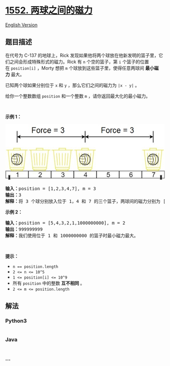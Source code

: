 # [1552. 两球之间的磁力](https://leetcode-cn.com/problems/magnetic-force-between-two-balls)

[English Version](/solution/1500-1599/1552.Magnetic%20Force%20Between%20Two%20Balls/README_EN.md)

## 题目描述

<!-- 这里写题目描述 -->
<p>在代号为 C-137 的地球上，Rick 发现如果他将两个球放在他新发明的篮子里，它们之间会形成特殊形式的磁力。Rick 有&nbsp;<code>n</code>&nbsp;个空的篮子，第&nbsp;<code>i</code>&nbsp;个篮子的位置在&nbsp;<code>position[i]</code>&nbsp;，Morty&nbsp;想把&nbsp;<code>m</code>&nbsp;个球放到这些篮子里，使得任意两球间&nbsp;<strong>最小磁力</strong>&nbsp;最大。</p>

<p>已知两个球如果分别位于&nbsp;<code>x</code>&nbsp;和&nbsp;<code>y</code>&nbsp;，那么它们之间的磁力为&nbsp;<code>|x - y|</code>&nbsp;。</p>

<p>给你一个整数数组&nbsp;<code>position</code>&nbsp;和一个整数&nbsp;<code>m</code>&nbsp;，请你返回最大化的最小磁力。</p>

<p>&nbsp;</p>

<p><strong>示例 1：</strong></p>

![](./images/q3v1.jpg)

<pre><strong>输入：</strong>position = [1,2,3,4,7], m = 3
<strong>输出：</strong>3
<strong>解释：</strong>将 3 个球分别放入位于 1，4 和 7 的三个篮子，两球间的磁力分别为 [3, 3, 6]。最小磁力为 3 。我们没办法让最小磁力大于 3 。
</pre>

<p><strong>示例 2：</strong></p>

<pre><strong>输入：</strong>position = [5,4,3,2,1,1000000000], m = 2
<strong>输出：</strong>999999999
<strong>解释：</strong>我们使用位于 1 和 1000000000 的篮子时最小磁力最大。
</pre>

<p>&nbsp;</p>

<p><strong>提示：</strong></p>

<ul>
	<li><code>n == position.length</code></li>
	<li><code>2 &lt;= n &lt;= 10^5</code></li>
	<li><code>1 &lt;= position[i] &lt;= 10^9</code></li>
	<li>所有&nbsp;<code>position</code>&nbsp;中的整数 <strong>互不相同</strong>&nbsp;。</li>
	<li><code>2 &lt;= m &lt;= position.length</code></li>
</ul>


## 解法

<!-- 这里可写通用的实现逻辑 -->


<!-- tabs:start -->

### **Python3**

<!-- 这里可写当前语言的特殊实现逻辑 -->

```python

```

### **Java**

<!-- 这里可写当前语言的特殊实现逻辑 -->

```java

```

### **...**
```

```

<!-- tabs:end -->